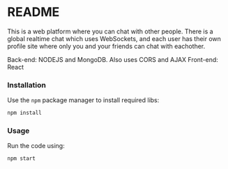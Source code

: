 # README
This is a web platform where you can chat with other people. There is a global realtime chat which uses WebSockets, and each user has their own profile site where only you and your friends can chat with eachother.


Back-end: NODEJS and MongoDB. Also uses CORS and AJAX
Front-end: React

### Installation
Use the `npm` package manager to install required libs:

```bash
npm install
```

### Usage
Run the code using:
```bash
npm start
```
